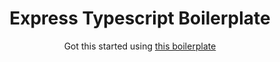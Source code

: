 <h1 align="center">Express Typescript Boilerplate</h1>

<p align="center">
  Got this started using <a href="https://github.com/w3tecch/express-typescript-boilerplate">this boilerplate</a>
</p>

<br />